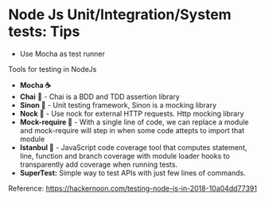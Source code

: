 # Node Js Unit/Integration/System tests: Tips

- Use Mocha as test runner

Tools for testing in NodeJs

- **Mocha ☕**
- **Chai** 🥃 - Chai is a BDD and TDD assertion library
- **Sinon 🧙‍** - Unit testing framework, Sinon is a mocking library
- **Nock 🔮** - Use nock for external HTTP requests. Http mocking library
- **Mock-require 🎩** - With a single line of code, we can replace a module and mock-require will step in when some code attepts to import that module
- **Istanbul 🔭** - JavaScript code coverage tool that computes statement, line, function and branch coverage with module loader hooks to transparently add coverage when running tests.
- **SuperTest:**  Simple way to test APIs with just few lines of commands.


Reference: https://hackernoon.com/testing-node-js-in-2018-10a04dd77391
